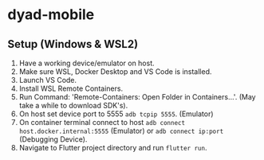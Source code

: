 # dyad-mobile

## Setup (Windows & WSL2)

1. Have a working device/emulator on host.
2. Make sure WSL, Docker Desktop and VS Code is installed.
3. Launch VS Code.
4. Install WSL Remote Containers.
5. Run Command: 'Remote-Containers: Open Folder in Containers...'. (May take a while to download SDK's).
6. On host set device port to 5555 `adb tcpip 5555`. (Emulator)
7. On container terminal connect to host `adb connect host.docker.internal:5555` (Emulator) or `adb connect ip:port` (Debugging Device).
8. Navigate to Flutter project directory and run `flutter run`.

